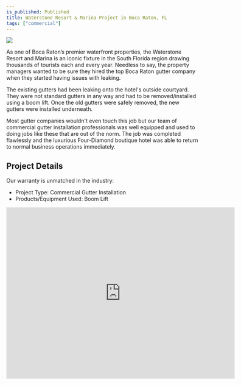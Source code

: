 ```yaml
---
is_published: Published
title: Waterstone Resort & Marina Project in Boca Raton, FL
tags: ["commercial"]
---
```

![](media/seamless-gutters-boca-raton-fl-new-pics1.jpg)


As one of Boca Raton’s premier waterfront properties, the Waterstone Resort and Marina is an iconic fixture in the South Florida region drawing thousands of tourists each and every year. Needless to say, the property managers wanted to be sure they hired the top Boca Raton gutter company when they started having issues with leaking.

The existing gutters had been leaking onto the hotel's outside courtyard. They were not standard gutters in any way and had to be removed/installed using a boom lift. Once the old gutters were safely removed, the new gutters were installed underneath.

Most gutter companies wouldn't even touch this job but our team of commercial gutter installation professionals was well equipped and used to doing jobs like these that are out of the norm. The job was completed flawlessly and the luxurious Four-Diamond boutique hotel was able to return to normal business operations immediately.

## Project Details

Our warranty is unmatched in the industry:

- Project Type: Commercial Gutter Installation
- Products/Equipment Used: Boom Lift

<iframe src="https://www.google.com/maps/embed?pb=!1m14!1m8!1m3!1d99367.40149099732!2d-80.081583!3d26.344668!3m2!1i1024!2i768!4f13.1!3m3!1m2!1s0x88d8e21660811273%3A0xaea9f9ef9bdcd6c9!2sThe%20Boca%20Raton!5e1!3m2!1sen!2sus!4v1751997326365!5m2!1sen!2sus" width="600" height="450" style="border:0;" allowfullscreen="" loading="lazy" referrerpolicy="no-referrer-when-downgrade"></iframe>